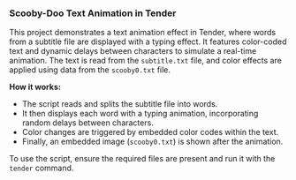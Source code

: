 ### Scooby-Doo Text Animation in Tender

This project demonstrates a text animation effect in Tender, where words from a subtitle file are displayed with a typing effect. It features color-coded text and dynamic delays between characters to simulate a real-time animation. The text is read from the `subtitle.txt` file, and color effects are applied using data from the `scooby0.txt` file.

**How it works:**
- The script reads and splits the subtitle file into words.
- It then displays each word with a typing animation, incorporating random delays between characters.
- Color changes are triggered by embedded color codes within the text.
- Finally, an embedded image (`scooby0.txt`) is shown after the animation.

To use the script, ensure the required files are present and run it with the `tender` command.
